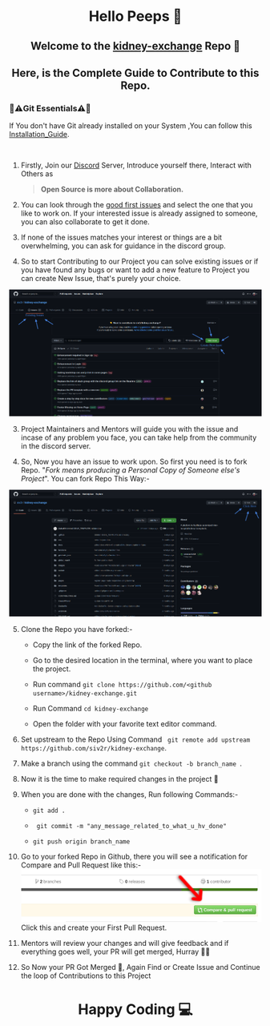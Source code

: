 <h1 align="center">Hello Peeps 👋</h1>
<h2 align="center">Welcome to the <a href="https://github.com/siv2r/kidney-exchange">kidney-exchange</a> Repo 🎉</h2>

<h2 align="center">Here, is the Complete Guide to Contribute to this Repo.</h2>

<h3>📌⚠️Git Essentials⚠️📌</h3>
 
If You don't have Git already installed on your System ,You can follow this [Installation_Guide](https://github.com/git-guides/install-git).



<br>

 1.  Firstly, Join our [Discord](https://discord.com/invite/d7j63WZV82) Server, Introduce yourself there, Interact with Others as 
      > **Open Source is more about Collaboration.** 

    
 2. You can look through the [good first issues](https://github.com/siv2r/kidney-exchange/issues?q=is%3Aissue+is%3Aopen+label%3A%22good+first+issue%22) and select the one that you like to work on. If your interested issue is already assigned to someone, you can also collaborate to get it done.
   
 3. If none of the issues matches your interest or things are a bit overwhelming, you can ask for guidance in the discord group.
   
 4.  So to start Contributing to our Project you can solve existing issues or if you have found any bugs or want to add a new feature to Project you can create New Issue, that's purely your choice.



  ![](../images/Issues.png)


   
 3.  Project Maintainers and Mentors will guide you with the issue and incase of any problem you face, you can take help from the community in the discord server.


 4.  So, Now you have an issue to work upon. So first you need is to fork Repo. "*Fork means producing a Personal Copy of Someone else's Project*". You can fork Repo This Way:-



  ![](../images/Fork.png)


 5.  Clone the Repo you have forked:-


  
      - Copy the link of the forked Repo.
      
      - Go to the desired location in the terminal, where you want to place the project.
      
      - Run command  ```git clone https://github.com/<github username>/kidney-exchange.git```
      
      - Run Command ``cd kidney-exchange ``
      
      - Open the folder with your favorite text editor command.



 6.  Set upstream to the Repo Using Command  `` git remote add upstream https://github.com/siv2r/kidney-exchange``.
  


 7.  Make a branch using the command  ``git checkout -b branch_name ``.



 8.  Now it is the time to make required changes in the project 🌸


 9.  When you are done with the changes, Run following Commands:-

  
      - ``git add .``
      
      - ``` git commit -m "any_message_related_to_what_u_hv_done"```
      
      - ```git push origin branch_name```



 10.  Go to your forked Repo in Github, there you will see a notification for Compare and Pull Request like this:-
![](../images/github-comparepr.png) <br>
  Click this and create your First Pull Request.



 1.   Mentors will review your changes and will give feedback and if everything goes well, your PR will get merged, Hurray  🎉🥳



 2.   So Now your PR Got Merged 🎉, Again Find or Create Issue and Continue the loop of Contributions to this Project


<h1 align="center"> Happy Coding 💻</h1>
  


  